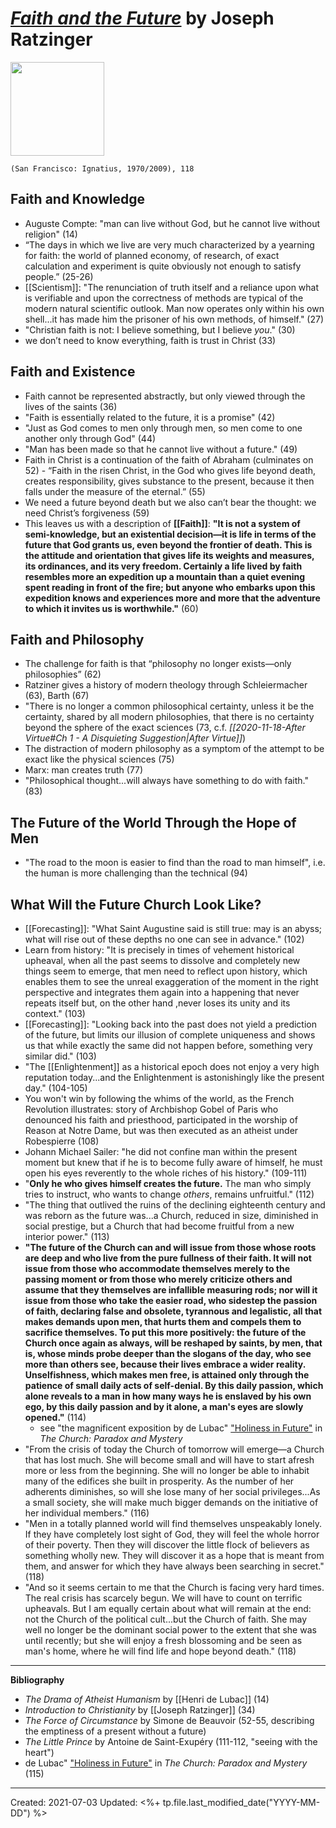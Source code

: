 
# [*Faith and the Future*](https://www.ignatius.com/Faith-and-the-Future-P3447.aspx) by Joseph Ratzinger

<img src="https://www.ignatius.com/GetImage.ashx?Path=%7e%2fAssets%2fProductImages%2fFAFP.jpg&maintainAspectRatio=true" width=150>

`(San Francisco: Ignatius, 1970/2009), 118`

## Faith and Knowledge
- Auguste Compte: "man can live without God, but he cannot live without religion" (14)
- “The days in which we live are very much characterized by a yearning for faith: the world of planned economy, of research, of exact calculation and experiment is quite obviously not enough to satisfy people.” (25-26)
- [[Scientism]]: "The renunciation of truth itself and a reliance upon what is verifiable and upon the correctness of methods are typical of the modern natural scientific outlook. Man now operates only within his own shell...it has made him the prisoner of his own methods, of himself." (27)
- "Christian faith is not: I believe something, but I believe *you*." (30)
- we don’t need to know everything, faith is trust in Christ (33)

## Faith and Existence
- Faith cannot be represented abstractly, but only viewed through the lives of the saints (36)
- "Faith is essentially related to the future, it is a promise" (42)
- "Just as God comes to men only through men, so men come to one another only through God" (44)
- "Man has been made so that he cannot live without a future." (49)
- Faith in Christ is a continuation of the faith of Abraham (culminates on 52)
- “Faith in the risen Christ, in the God who gives life beyond death, creates responsibility, gives substance to the present, because it then falls under the measure of the eternal.” (55)
- We need a future beyond death but we also can’t bear the thought: we need Christ’s forgiveness (59)
- This leaves us with a description of **[[Faith]]**: **"It is not a system of semi-knowledge, but an existential decision—it is life in terms of the future that God grants us, even beyond the frontier of death. This is the attitude and orientation that gives life its weights and measures, its ordinances, and its very freedom. Certainly a life lived by faith resembles more an expedition up a mountain than a quiet evening spent reading in front of the fire; but anyone who embarks upon this expedition knows and experiences more and more that the adventure to which it invites us is worthwhile."** (60)

## Faith and Philosophy
- The challenge for faith is that “philosophy no longer exists—only philosophies” (62)
- Ratziner gives a history of modern theology through Schleiermacher (63), Barth (67)
- "There is no longer a common philosophical certainty, unless it be the certainty, shared by all modern philosophies, that there is no certainty beyond the sphere of the exact sciences (73, c.f. *[[2020-11-18-After Virtue#Ch 1 - A Disquieting Suggestion|After Virtue]]*)
- The distraction of modern philosophy as a symptom of the attempt to be exact like the physical sciences (75)
- Marx: man creates truth (77)
- "Philosophical thought...will always have something to do with faith." (83)

## The Future of the World Through the Hope of Men
- "The road to the moon is easier to find than the road to man himself", i.e. the human is more challenging than the technical (94)

## What Will the Future Church Look Like?
- [[Forecasting]]: "What Saint Augustine said is still true: may is an abyss; what will rise out of these depths no one can see in advance." (102)
- Learn from history: "It is precisely in times of vehement historical upheaval, when all the past seems to dissolve and completely new things seem to emerge, that men need to reflect upon history, which enables them to see the unreal exaggeration of the moment in the right perspective and integrates them again into a happening that never repeats itself but, on the other hand ,never loses its unity and its context." (103)
- [[Forecasting]]: "Looking back into the past does not yield a prediction of the future, but limits our illusion of complete uniqueness and shows us that while exactly the same did not happen before, something very similar did." (103)
- "The [[Enlightenment]] as a historical epoch does not enjoy a very high reputation today...and the Enlightenment is astonishingly like the present day." (104-105)
- You won't win by following the whims of the world, as the French Revolution illustrates: story of Archbishop Gobel of Paris who denounced his faith and priesthood, participated in the worship of Reason at Notre Dame, but was then executed as an atheist under Robespierre (108)
- Johann Michael Sailer: "he did not confine man within the present moment but knew that if he is to become fully aware of himself, he must open his eyes reverently to the whole riches of his history." (109-111)
- "**Only he who gives himself creates the future.** The man who simply tries to instruct, who wants to change *others*, remains unfruitful." (112)
- "The thing that outlived the ruins of the declining eighteenth century and was reborn as the future was...a Church, reduced in size, diminished in social prestige, but a Church that had become fruitful from a new interior power." (113)
- **"The future of the Church can and will issue from those whose roots are deep and who live from the pure fullness of their faith. It will not issue from those who accommodate themselves merely to the passing moment or from those who merely criticize others and assume that they themselves are infallible measuring rods; nor will it issue from those who take the easier road, who sidestep the passion of faith, declaring false and obsolete, tyrannous and legalistic, all that makes demands upon men, that hurts them and compels them to sacrifice themselves. To put this more positively: the future of the Church once again as always, will be reshaped by saints, by men, that is, whose minds probe deeper than the slogans of the day, who see more than others see, because their lives embrace a wider reality. Unselfishness, which makes men free, is attained only through the patience of small daily acts of self-denial. By this daily passion, which alone reveals to a man in how many ways he is enslaved by his own ego, by this daily passion and by it alone, a man's eyes are slowly opened."** (114)
	- see "the magnificent exposition by de Lubac" ["Holiness in Future"](https://github.com/mkudija/notes/blob/master/Holiness%20In%20Future%20by%20de%20Lubac.pdf) in *The Church: Paradox and Mystery*
- "From the crisis of today the Church of tomorrow will emerge—a Church that has lost much. She will become small and will have to start afresh more or less from the beginning. She will no longer be able to inhabit many of the edifices she built in prosperity. As the number of her adherents diminishes, so will she lose many of her social privileges...As a small society, she will make much bigger demands on the initiative of her individual members." (116)
- "Men in a totally planned world will find themselves unspeakably lonely. If they have completely lost sight of God, they will feel the whole horror of their poverty. Then they will discover the little flock of believers as something wholly new. They will discover it as a hope that is meant from them, and answer for which they have always been searching in secret." (118)
- "And so it seems certain to me that the Church is facing very hard times. The real crisis has scarcely begun. We will have to count on terrific upheavals. But I am equally certain about what will remain at the end: not the Church of the political cult...but the Church of faith. She may well no longer be the dominant social power to the extent that she was until recently; but she will enjoy a fresh blossoming and be seen as man's home, where he will find life and hope beyond death." (118)




--- 

**Bibliography**

- *The Drama of Atheist Humanism* by [[Henri de Lubac]] (14)
- *Introduction to Christianity* by [[Joseph Ratzinger]] (34)
- *The Force of Circumstance* by Simone de Beauvoir (52-55, describing the emptiness of a present without a future)
- *The Little Prince* by Antoine de Saint-Exupéry (111-112, "seeing with the heart")
- de Lubac" ["Holiness in Future"](https://github.com/mkudija/notes/blob/master/Holiness%20In%20Future%20by%20de%20Lubac.pdf) in *The Church: Paradox and Mystery* (115)

---
Created: 2021-07-03
Updated: <%+ tp.file.last_modified_date("YYYY-MM-DD") %>
